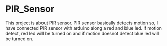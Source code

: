 # PIR_Sensor
This project is about PIR sensor. PIR sensor basically detects motion so, I have connected PIR sensor with arduino along a red and blue led. If motion detect, red led will be turned on and if motion doesnot detect blue led will be turned on.
